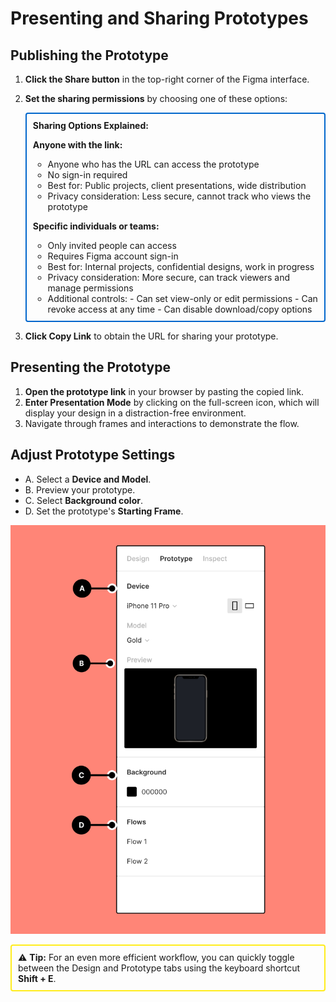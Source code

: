 # Presenting and Sharing Prototypes

## Publishing the Prototype

1. **Click the Share button** in the top-right corner of the Figma interface.
2. **Set the sharing permissions** by choosing one of these options:

      <div style="border: 2px solid #0066cc; padding: 10px; margin: 10px 0; border-radius: 4px;">
      <strong>Sharing Options Explained:</strong>

   **Anyone with the link:**

   - Anyone who has the URL can access the prototype
   - No sign-in required
   - Best for: Public projects, client presentations, wide distribution
   - Privacy consideration: Less secure, cannot track who views the prototype

   **Specific individuals or teams:**

   - Only invited people can access
   - Requires Figma account sign-in
   - Best for: Internal projects, confidential designs, work in progress
   - Privacy consideration: More secure, can track viewers and manage permissions
   - Additional controls: - Can set view-only or edit permissions - Can revoke access at any time - Can disable download/copy options
   </div>

3. **Click Copy Link** to obtain the URL for sharing your prototype.

## Presenting the Prototype

1. **Open the prototype link** in your browser by pasting the copied link.
2. **Enter Presentation Mode** by clicking on the full-screen icon, which will display your design in a distraction-free environment.
3. Navigate through frames and interactions to demonstrate the flow.

## Adjust Prototype Settings

- A. Select a **Device and Model**.
- B. Preview your prototype.
- C. Select **Background color**.
- D. Set the prototype's **Starting Frame**.

![Grid Example](<images/Prototype%20tab%20of%20right%20sidebar%20with%20device,%20preview,%20background,%20and%20flow%20settings%20(1).png>)

<div style="border: 2px solid rgb(255, 236, 28); padding: 10px; margin: 10px 0; border-radius: 4px;">
⚠️ <strong>Tip:</strong> For an even more efficient workflow, you can quickly toggle between the Design and Prototype tabs using the keyboard shortcut <strong>Shift + E</strong>.
</div>
